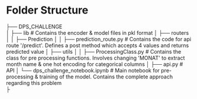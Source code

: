 # **Folder Structure**

├── DPS_CHALLENGE  
│   ├── lib                             # Contains the encoder & model files in pkl format
│   ├── routers      
│   │   ├── Prediction
│   │       ├── prediction_route.py     # Contains the code for api route '/predict'. Defines a post method which accepts 4 values and returns predicted value
│   ├── utils
│   │   ├── ProcessingClass.py          # Contains the class for pre processing functions. Involves changing 'MONAT' to extract month name & one hot encoding for categorical columns 
│   ├── api.py                          # API
│   └── dps_challenge_notebook.ipynb    # Main notebook for pre-processing & training of the model. Contains the complete approach regarding this problem                 
├


